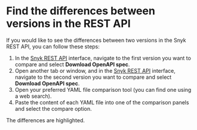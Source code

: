 # Find the differences between versions in the REST API

If you would like to see the differences between two versions in the Snyk REST API, you can follow these steps:

1. In the [Snyk REST API](https://apidocs.snyk.io/) interface, navigate to the first version you want to compare and select **Download OpenAPI spec**.
2. Open another tab or window, and in the [Snyk REST API](https://apidocs.snyk.io/) interface, navigate to the second version you want to compare and select **Download OpenAPI spec**.
3. Open your preferred YAML file comparison tool (you can find one using a web search).
4. Paste the content of each YAML file into one of the comparison panels and select the compare option.

The differences are highlighted.

